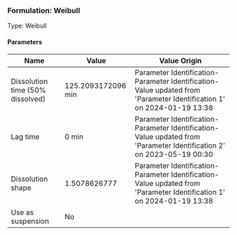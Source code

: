 ### Formulation: Weibull

Type: Weibull

#### Parameters

Name                             | Value              | Value Origin                                                                                                         
-------------------------------- | ------------------ | ---------------------------------------------------------------------------------------------------------------------
Dissolution time (50% dissolved) | 125.2093172096 min | Parameter Identification-Parameter Identification-Value updated from 'Parameter Identification 1' on 2024-01-19 13:38
Lag time                         | 0 min              | Parameter Identification-Parameter Identification-Value updated from 'Parameter Identification 2' on 2023-05-19 00:30
Dissolution shape                | 1.5078626777       | Parameter Identification-Parameter Identification-Value updated from 'Parameter Identification 1' on 2024-01-19 13:38
Use as suspension                | No                 |                                                                                                                      


